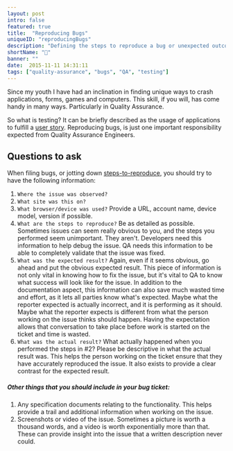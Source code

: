 ```yaml
---
layout: post
intro: false
featured: true
title:  "Reproducing Bugs"
uniqueID: "reproducingBugs"
description: "Defining the steps to reproduce a bug or unexpected outcome of a test is a necessary skill for QA. These are some questions I ask myself when creating STRs."
shortName: "🐞"
banner: ""
date:  2015-11-11 14:31:11
tags: ["quality-assurance", "bugs", "QA", "testing"]
---
```


Since my youth I have had an inclination in finding unique ways to crash applications, forms, games and computers. This skill, if you will, has come handy in many ways. Particularly in Quality Assurance.

So what is testing? It can be briefly described as the usage of applications to fulfill a [user story](https://en.wikipedia.org/wiki/User_story). Reproducing bugs, is just one important responsibility expected from Quality Assurance Engineers.

## Questions to ask

When filing bugs, or jotting down [steps-to-reproduce](https://en.wikipedia.org/wiki/Software_bug), you should try to have the following information:

1. `Where the issue was observed?`
2. `What site was this on?`
2. `What browser/device was used?` Provide a URL, account name, device model, version if possible.
3. `What are the steps to reproduce?` Be as detailed as possible. Sometimes issues can seem really obvious to you, and the steps you performed seem unimportant. They aren't. Developers need this information to help debug the issue. QA needs this information to be able to completely validate that the issue was fixed.
4. `What was the expected result?` Again, even if it seems obvious, go ahead and put the obvious expected result. This piece of information is not only vital in knowing how to fix the issue, but it's vital to QA to know what success will look like for the issue. In addition to the documentation aspect, this information can also save much wasted time and effort, as it lets all parties know what's expected. Maybe what the reporter expected is actually incorrect, and it is performing as it should. Maybe what the reporter expects is different from what the person working on the issue thinks should happen. Having the expectation allows that conversation to take place before work is started on the ticket and time is wasted.
5. `What was the actual result?` What actually happened when you performed the steps in #2? Please be descriptive in what the actual result was. This helps the person working on the ticket ensure that they have accurately reproduced the issue. It also exists to provide a clear contrast for the expected result.

##### Other things that you should include in your bug ticket:

1. Any specification documents relating to the functionality. This helps provide a trail and additional information when working on the issue.
2. Screenshots or video of the issue. Sometimes a picture is worth a thousand words, and a video is worth exponentially more than that. These can provide insight into the issue that a written description never could.
